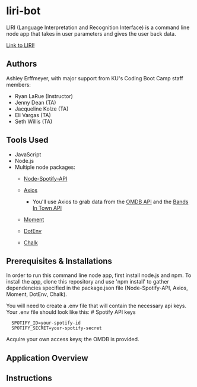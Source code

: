 # liri-bot

LIRI (Language Interpretation and Recognition Interface) is a command line node app that takes in user parameters and gives the user back data.  

[Link to LIRI!](https://ashleyerffmeyer.github.io/liri-bot/) 

## Authors
Ashley Erffmeyer, with major support from KU's Coding Boot Camp staff members:
* Ryan LaRue (Instructor)
* Jenny Dean (TA)
* Jacqueline Kolze (TA)
* Eli Vargas (TA)
* Seth Willis (TA)

## Tools Used
* JavaScript
* Node.js
* Multiple node packages: 
  * [Node-Spotify-API](https://www.npmjs.com/package/node-spotify-api)

   * [Axios](https://www.npmjs.com/package/axios)

     * You'll use Axios to grab data from the [OMDB API](http://www.omdbapi.com) and the [Bands In Town API](http://www.artists.bandsintown.com/bandsintown-api)

   * [Moment](https://www.npmjs.com/package/moment)

   * [DotEnv](https://www.npmjs.com/package/dotenv)

   * [Chalk](https://www.npmjs.com/package/chalk)

## Prerequisites & Installations

In order to run this command line node app, first install node.js and npm. To install the app, clone this repository and use 'npm install' to gather dependencies specified in the package.json file (Node-Spotify-API, Axios, Moment, DotEnv, Chalk). 

You will need to create a .env file that will contain the necessary api keys. Your .env file should look like this:
      # Spotify API keys

      SPOTIFY_ID=your-spotify-id
      SPOTIFY_SECRET=your-spotify-secret

Acquire your own access keys; the OMDB is provided.

## Application Overview

## Instructions
